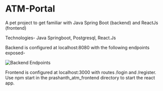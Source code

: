 # ATM-Portal
A pet project to get familiar with Java Spring Boot (backend) and ReactJs (frontend)

Technologies- Java Springboot, Postgresql, React.Js

Backend is configured at localhost:8080 with the following endpoints exposed- 

![Backend Endpoints](/repository/assets/backend.png?raw=true "Backend Endpoints")

Frontend is configured at localhost:3000 with routes /login and /register. Use npm start in the prashanth_atm_frontend directory to start the react app. 
